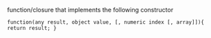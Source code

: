 function/closure that implements the following constructor

`function(any result, object value, [, numeric index [, array]]){ return result; }`
